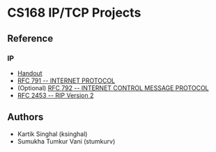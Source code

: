 # CS168 IP/TCP Projects

## Reference
### IP
- [Handout](http://cs.brown.edu/courses/csci1680/f16/content/projects/ip.pdf)
- [RFC 791 -- INTERNET PROTOCOL](https://tools.ietf.org/html/rfc791)
- (Optional) [RFC 792 -- INTERNET CONTROL MESSAGE PROTOCOL](https://tools.ietf.org/html/rfc792)
- [RFC 2453 -- RIP Version 2](https://tools.ietf.org/html/rfc2453)

## Authors
- Kartik Singhal (ksinghal)
- Sumukha Tumkur Vani (stumkurv)
